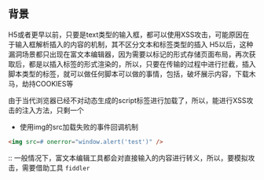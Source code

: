 ## 背景
H5或者更早以前，只要是text类型的输入框，都可以使用XSS攻击，可能原因在于输入框解析插入的内容的机制，其不区分文本和标签类型的插入
H5以后，这种漏洞场景都只出现在富文本编辑器，因为需要以标记的形式存储页面布局，再次获取后，都是以插入标签的形式渲染的，所以，只要在传输的过程中进行拦截，插入脚本类型的标签，就可以做任何脚本可以做的事情，包括，破坏展示内容，下载木马，劫持COOKIES等

由于当代浏览器已经不对动态生成的script标签进行加载了，所以，能进行XSS攻击的注入方法，只剩一个
- 使用img的src加载失败的事件回调机制
``` html
<img src=# onerror="window.alert('test')" />
```
:: 一般情况下，富文本编辑工具都会对直接输入的内容进行转义，所以，要模拟攻击，需要借助工具 `fiddler` 
